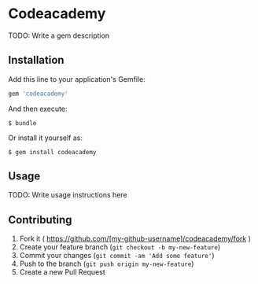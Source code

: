 # Codeacademy

TODO: Write a gem description

## Installation

Add this line to your application's Gemfile:

```ruby
gem 'codeacademy'
```

And then execute:

    $ bundle

Or install it yourself as:

    $ gem install codeacademy

## Usage

TODO: Write usage instructions here

## Contributing

1. Fork it ( https://github.com/[my-github-username]/codeacademy/fork )
2. Create your feature branch (`git checkout -b my-new-feature`)
3. Commit your changes (`git commit -am 'Add some feature'`)
4. Push to the branch (`git push origin my-new-feature`)
5. Create a new Pull Request
